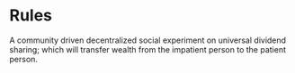 # Rules

A community driven decentralized social experiment on universal dividend sharing; which will transfer wealth from the
impatient person to the patient person.

